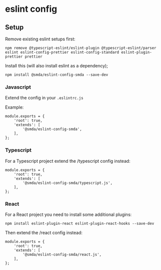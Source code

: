 # eslint config

## Setup

Remove existing eslint setups first:

	npm remove @typescript-eslint/eslint-plugin @typescript-eslint/parser eslint eslint-config-prettier eslint-config-standard eslint-plugin-prettier prettier

Install this (will also install eslint as a dependency);

    npm install @smda/eslint-config-smda --save-dev

### Javascript

Extend the config in your `.eslintrc.js`

Example:

```
module.exports = {
	'root': true,
	'extends': [
		'@smda/eslint-config-smda',
	],
};
```

### Typescript

For a Typescript project extend the /typescript config instead:

```
module.exports = {
	'root': true,
	'extends': [
		'@smda/eslint-config-smda/typescript.js',
	],
};
```

### React

For a React project you need to install some additional plugins:

	npm install eslint-plugin-react eslint-plugin-react-hooks --save-dev

Then extend the /react config instead:

```
module.exports = {
	'root': true,
	'extends': [
		'@smda/eslint-config-smda/react.js',
	],
};
```
